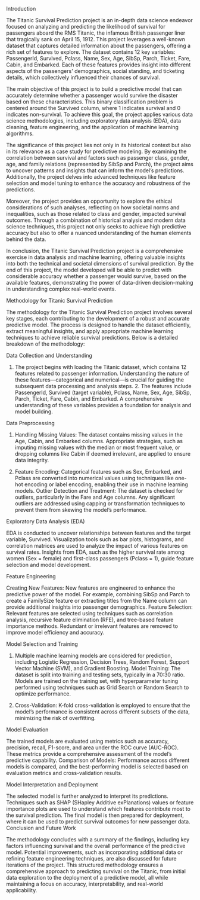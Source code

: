 Introduction

The Titanic Survival Prediction project is an in-depth data science endeavor focused on analyzing and predicting the likelihood of survival for passengers aboard the RMS Titanic, the infamous British passenger liner that tragically sank on April 15, 1912. This project leverages a well-known dataset that captures detailed information about the passengers, offering a rich set of features to explore. The dataset contains 12 key variables: PassengerId, Survived, Pclass, Name, Sex, Age, SibSp, Parch, Ticket, Fare, Cabin, and Embarked. Each of these features provides insight into different aspects of the passengers' demographics, social standing, and ticketing details, which collectively influenced their chances of survival.

The main objective of this project is to build a predictive model that can accurately determine whether a passenger would survive the disaster based on these characteristics. This binary classification problem is centered around the Survived column, where 1 indicates survival and 0 indicates non-survival. To achieve this goal, the project applies various data science methodologies, including exploratory data analysis (EDA), data cleaning, feature engineering, and the application of machine learning algorithms.

The significance of this project lies not only in its historical context but also in its relevance as a case study for predictive modeling. By examining the correlation between survival and factors such as passenger class, gender, age, and family relations (represented by SibSp and Parch), the project aims to uncover patterns and insights that can inform the model’s predictions. Additionally, the project delves into advanced techniques like feature selection and model tuning to enhance the accuracy and robustness of the predictions.

Moreover, the project provides an opportunity to explore the ethical considerations of such analyses, reflecting on how societal norms and inequalities, such as those related to class and gender, impacted survival outcomes. Through a combination of historical analysis and modern data science techniques, this project not only seeks to achieve high predictive accuracy but also to offer a nuanced understanding of the human elements behind the data.

In conclusion, the Titanic Survival Prediction project is a comprehensive exercise in data analysis and machine learning, offering valuable insights into both the technical and societal dimensions of survival prediction. By the end of this project, the model developed will be able to predict with considerable accuracy whether a passenger would survive, based on the available features, demonstrating the power of data-driven decision-making in understanding complex real-world events.





Methodology for Titanic Survival Prediction

The methodology for the Titanic Survival Prediction project involves several key stages, each contributing to the development of a robust and accurate predictive model. The process is designed to handle the dataset efficiently, extract meaningful insights, and apply appropriate machine learning techniques to achieve reliable survival predictions. Below is a detailed breakdown of the methodology:

Data Collection and Understanding

1. The project begins with loading the Titanic dataset, which contains 12 features related to passenger information. Understanding the nature of these features—categorical and numerical—is crucial for guiding the subsequent data processing and analysis steps. 2. The features include PassengerId, Survived (target variable), Pclass, Name, Sex, Age, SibSp, Parch, Ticket, Fare, Cabin, and Embarked. A comprehensive understanding of these variables provides a foundation for analysis and model building.

Data Preprocessing

1. Handling Missing Values: The dataset contains missing values in the Age, Cabin, and Embarked columns. Appropriate strategies, such as imputing missing values with the median or most frequent value, or dropping columns like Cabin if deemed irrelevant, are applied to ensure data integrity.

2. Feature Encoding: Categorical features such as Sex, Embarked, and Pclass are converted into numerical values using techniques like one-hot encoding or label encoding, enabling their use in machine learning models. Outlier Detection and Treatment: The dataset is checked for outliers, particularly in the Fare and Age columns. Any significant outliers are addressed using capping or transformation techniques to prevent them from skewing the model’s performance.

Exploratory Data Analysis (EDA)

EDA is conducted to uncover relationships between features and the target variable, Survived. Visualization tools such as bar plots, histograms, and correlation matrices are used to analyze the impact of various features on survival rates. Insights from EDA, such as the higher survival rate among women (Sex = female) and first-class passengers (Pclass = 1), guide feature selection and model development.

Feature Engineering

Creating New Features: New features are engineered to enhance the predictive power of the model. For example, combining SibSp and Parch to create a FamilySize feature or extracting titles from the Name column can provide additional insights into passenger demographics. Feature Selection: Relevant features are selected using techniques such as correlation analysis, recursive feature elimination (RFE), and tree-based feature importance methods. Redundant or irrelevant features are removed to improve model efficiency and accuracy.

Model Selection and Training

1. Multiple machine learning models are considered for prediction, including Logistic Regression, Decision Trees, Random Forest, Support Vector Machine (SVM), and Gradient Boosting. Model Training: The dataset is split into training and testing sets, typically in a 70:30 ratio. Models are trained on the training set, with hyperparameter tuning performed using techniques such as Grid Search or Random Search to optimize performance.

2. Cross-Validation: K-fold cross-validation is employed to ensure that the model’s performance is consistent across different subsets of the data, minimizing the risk of overfitting.

Model Evaluation

The trained models are evaluated using metrics such as accuracy, precision, recall, F1-score, and area under the ROC curve (AUC-ROC). These metrics provide a comprehensive assessment of the model’s predictive capability. Comparison of Models: Performance across different models is compared, and the best-performing model is selected based on evaluation metrics and cross-validation results.

Model Interpretation and Deployment

The selected model is further analyzed to interpret its predictions. Techniques such as SHAP (SHapley Additive exPlanations) values or feature importance plots are used to understand which features contribute most to the survival prediction. The final model is then prepared for deployment, where it can be used to predict survival outcomes for new passenger data. Conclusion and Future Work

The methodology concludes with a summary of the findings, including key factors influencing survival and the overall performance of the predictive model. Potential improvements, such as incorporating additional data or refining feature engineering techniques, are also discussed for future iterations of the project. This structured methodology ensures a comprehensive approach to predicting survival on the Titanic, from initial data exploration to the deployment of a predictive model, all while maintaining a focus on accuracy, interpretability, and real-world applicability.
